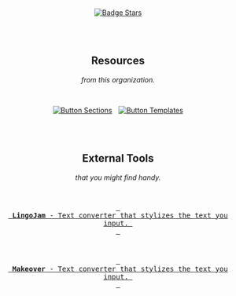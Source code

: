 
<br>

<div align = center>

[![Badge Stars]][Stars]

<br>
<br>

## Resources

*from this organization.*

<br>

[![Button Sections]][Sections]  
[![Button Templates]][Templates]

<br>
<br>

## External Tools

*that you might find handy.*

<br>

[<kbd> <br> **LingoJam** - Text converter that stylizes the text you input. <br> </kbd>][LingoJam]

<br>

[<kbd> <br> **Makeover** - Text converter that stylizes the text you input. <br> </kbd>][Makeover]

</div>

<br>


<!---------------------------------------------------------------->

[Templates]: https://github.com/OutLinked/Templates
[Sections]: https://github.com/OutLinked/Sections

[Makeover]: https://www.linkedin-makeover.com/linkedin-text-formatter/
[LingoJam]: https://lingojam.com/FullwidthText

[Stars]: # 'If you like this project, give it a stars on any of its repositories.'


<!---------------------------------[ Badges ]---------------------------------->

[Badge License]: https://img.shields.io/badge/-Zero-ae6c18.svg?style=for-the-badge&labelColor=EF9421&logoColor=white&logo=CreativeCommons
[Badge Stars]: https://img.shields.io/github/stars/OutLinked?style=for-the-badge&logoColor=white&logo=Trustpilot&labelColor=FF66AA&color=cf538b


<!---------------------------------[ Buttons ]--------------------------------->

[Button Templates]: https://img.shields.io/badge/Templates-A5915F?style=for-the-badge&logoColor=white&logo=AzureArtifacts
[Button Sections]: https://img.shields.io/badge/Sections-3394D7?style=for-the-badge&logoColor=white&logo=Buffer
